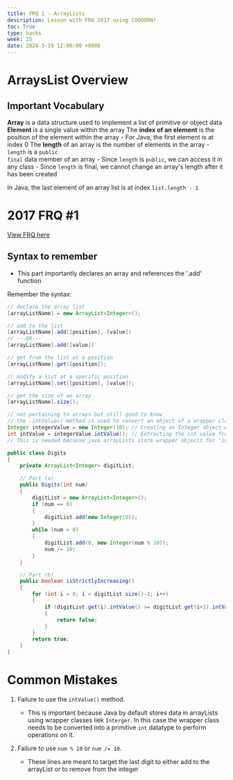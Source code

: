 ```yaml
---
title: FRQ 1 - ArrayLists
description: Lesson with FRQ 2017 using COOOORN!
toc: True
type: hacks
week: 25
date: 2024-3-19 12:00:00 +0000
---
```


# ArraysList Overview

## Important Vocabulary
**Array** is a data structure used to implement a list of primitive or object data
**Element** is a single value within the array
The **index of an element** is the position of the element within the array
    - For Java, the first element is at index 0
The **length** of an array is the number of elements in the array
    - <code>length</code> is a <code>public final</code> data member of an array
        - Since <code>length</code> is <code>public</code>, we can access it in any class
        - Since <code>length</code> is final, we cannot change an array's length after it has been created
        
In Java, the last element of an array list is at index <code>list.length - 1</code>

# 2017 FRQ #1

[View FRQ here](https://apcentral.collegeboard.org/media/pdf/ap-computer-science-a-frq-2017.pdf)


## Syntax to remember

- This part importantly declares an array and references the '.add' function

Remember the syntax:
```java 
// declare the array list
[arrayListName] = new ArrayList<Integer>();

// add to the list
[arrayListName].add([position], [value])
// ---OR---
[arrayListName].add([value])

// get from the list at a position
[arrayListName].get([position]);

// modify a list at a specific position
[arrayListName].set([position], [value]);

// get the size of an array
[arrayListName].size();

// not pertaining to arrays but still good to know
// the .intValue() method is used to convert an object of a wrapper class for primitive types (such as Integer, Double, Float, etc.) into its corresponding primitive int value.
Integer integerValue = new Integer(10); // Creating an Integer object with value 10
int intValue = integerValue.intValue(); // Extracting the int value from the Integer object
// This is needed because java arrayLists store wrapper objects for 'int' primitive values
```


```java
public class Digits
{
    private ArrayList<Integer> digitList;

    // Part (a)
    public Digits(int num)
    {
        digitList = new ArrayList<Integer>();
        if (num == 0)
        {
            digitList.add(new Integer(0));
        }
        while (num > 0)
        {
            digitList.add(0, new Integer(num % 10));
            num /= 10;
        }
    }

    // Part (b)
    public boolean isStrictlyIncreasing()
    {
        for (int i = 0; i < digitList.size()-1; i++)
        {
            if (digitList.get(i).intValue() >= digitList.get(i+1).intValue())
            {
                return false;
            }
        }
        return true;
    } 
} 
```

# Common Mistakes

1. Failure to use the `intValue()` method.
   - This is important because Java by default stores data in arrayLists using wrapper classes liek `Interger`. In this case the wrapper class needs to be converted into a primitive `int` datatype to perform operations on it.

2. Failure to use `num % 10` or `num /= 10`.
   - These lines are meant to target the last digit to either add to the arrayList or to remove from the integer 



